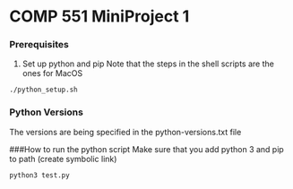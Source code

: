 # COMP 551 MiniProject 1

### Prerequisites

1. Set up python and pip
Note that the steps in the shell scripts are the ones for MacOS

```
./python_setup.sh
```

### Python Versions
The versions are being specified in the python-versions.txt file

###How to run the python script
Make sure that you add python 3 and pip to path (create symbolic link)
```
python3 test.py
```
